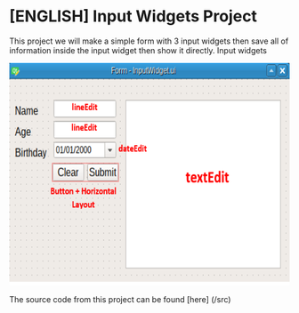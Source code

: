 # [ENGLISH] Input Widgets Project
This project we will make a simple form with 3 input widgets then save all of information inside the input widget 
then show it directly. Input widgets 

<img src="/images/Inputwidgets1.PNG" height="400">

The source code from this project can be found [here] (/src)
